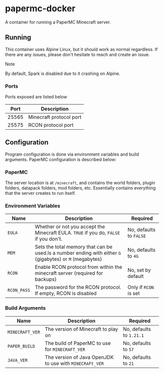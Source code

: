 # papermc-docker

A container for running a PaperMC Minecraft server.

## Running

This container uses Alpine Linux, but it should work as normal regardless. If there are any issues, please don't
hesitate to reach and create an issue.

> [!NOTE]
> By default, Spark is disabled due to it crashing on Alpine.

### Ports

Ports exposed are listed below

| Port  | Description             |
| ----- | ----------------------- |
| 25565 | Minecraft protocol port |
| 25575 | RCON protocol port      |

## Configuration

Program configuration is done via environment variables and build arguments. PaperMC configuration is described below:

### PaperMC

The server location is at `/minecraft`, and contains the world folders, plugin folders, datapack folders, mod folders, etc. Essentially contains
everything that the server creates to run itself.

### Environment Variables

| Name        | Description                                                                                              | Required                |
| ----------- | -------------------------------------------------------------------------------------------------------- | ----------------------- |
| `EULA`      | Whether or not you accept the Minecraft EULA. `TRUE` if you do, `FALSE` if you don't.                    | No, defaults to `FALSE` |
| `MEM`       | Sets the total memory that can be used.Is a number ending with either `G` (gigabytes) or `M` (megabytes) | No, defaults to `4G`    |
| `RCON`      | Enable RCON protocol from within the minecraft server (required for backups)                             | No, set by default      |
| `RCON_PASS` | The password for the RCON protocol. If empty, RCON is disabled                                           | Only if `RCON` is set   |

### Build Arguments

| Name            | Description                                             | Required                 |
| --------------- | ------------------------------------------------------- | ------------------------ |
| `MINECRAFT_VER` | The version of Minecraft to play on                     | No, defaults to `1.21.1` |
| `PAPER_BUILD`   | The build of PaperMC to use for `MINECRAFT_VER`         | No, defaults to `57`     |
| `JAVA_VER`      | The version of Java OpenJDK to use with `MINECRAFt_VER` | No, defaults to `21`     |
